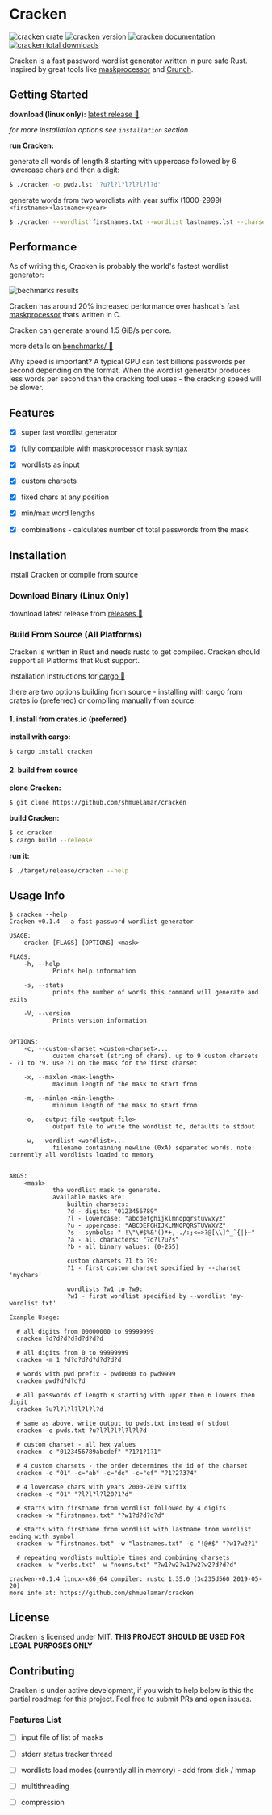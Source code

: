 # Cracken
[![cracken crate](https://img.shields.io/crates/v/cracken)](https://crates.io/crates/cracken)
[![cracken version](https://img.shields.io/crates/l/cracken)](https://crates.io/crates/cracken)
[![cracken documentation](https://img.shields.io/docsrs/cracken)](https://docs.rs/cracken)
[![cracken total downloads](https://img.shields.io/crates/d/cracken)](https://crates.io/crates/cracken)

Cracken is a fast password wordlist generator written in pure safe Rust. Inspired by great tools like [maskprocessor][mp] and [Crunch][crunch].


## Getting Started

**download (linux only):** [latest release 🔗][releases]

*for more installation options see `installation` section*

**run Cracken:**

generate all words of length 8 starting with uppercase followed by 6 lowercase chars and then a digit:

```bash
$ ./cracken -o pwdz.lst '?u?l?l?l?l?l?l?d'
```

generate words from two wordlists with year suffix (1000-2999) `<firstname><lastname><year>`

```bash
$ ./cracken --wordlist firstnames.txt --wordlist lastnames.lst --charset '12' '?w1?w2?1?d?d?d'
```


## Performance

As of writing this, Cracken is probably the world's fastest wordlist generator:

![bechmarks results](./benchmarks/bench-results.png)

Cracken has around 20% increased performance over hashcat's fast [maskprocessor][mp] thats written in C.

Cracken can generate around 1.5 GiB/s per core.

more details on [benchmarks/ 🔗](./benchmarks/README.md)

Why speed is important? A typical GPU can test billions passwords per second depending on the format.
When the wordlist generator produces less words per second than the cracking tool uses - the cracking speed will be slower.


## Features

* [x] super fast wordlist generator
* [x] fully compatible with maskprocessor mask syntax
* [x] wordlists as input
* [x] custom charsets
* [x] fixed chars at any position
* [x] min/max word lengths
* [x] combinations - calculates number of total passwords from the mask


## Installation

install Cracken or compile from source


### Download Binary (Linux Only)

download latest release from [releases 🔗][releases]

### Build From Source (All Platforms)

Cracken is written in Rust and needs rustc to get compiled. Cracken should support all Platforms that Rust support.

installation instructions for [cargo 🔗][rustc-installation]

there are two options building from source - installing with cargo from crates.io (preferred) or compiling manually from source.


#### 1. install from crates.io (preferred)

**install with cargo:**

```bash
$ cargo install cracken
```

#### 2. build from source


**clone Cracken:**

```bash
$ git clone https://github.com/shmuelamar/cracken
```

**build Cracken:**

```bash
$ cd cracken
$ cargo build --release
```

**run it:**

```bash
$ ./target/release/cracken --help
```


## Usage Info


```
$ cracken --help
Cracken v0.1.4 - a fast password wordlist generator 

USAGE:
    cracken [FLAGS] [OPTIONS] <mask>

FLAGS:
    -h, --help       
            Prints help information

    -s, --stats      
            prints the number of words this command will generate and exits

    -V, --version    
            Prints version information


OPTIONS:
    -c, --custom-charset <custom-charset>...    
            custom charset (string of chars). up to 9 custom charsets - ?1 to ?9. use ?1 on the mask for the first charset

    -x, --maxlen <max-length>                   
            maximum length of the mask to start from

    -m, --minlen <min-length>                   
            minimum length of the mask to start from

    -o, --output-file <output-file>             
            output file to write the wordlist to, defaults to stdout

    -w, --wordlist <wordlist>...                
            filename containing newline (0xA) separated words. note: currently all wordlists loaded to memory


ARGS:
    <mask>    
            the wordlist mask to generate.
            available masks are:
                builtin charsets:
                ?d - digits: "0123456789"
                ?l - lowercase: "abcdefghijklmnopqrstuvwxyz"
                ?u - uppercase: "ABCDEFGHIJKLMNOPQRSTUVWXYZ"
                ?s - symbols: " !\"\#$%&'()*+,-./:;<=>?@[\\]^_`{|}~"
                ?a - all characters: "?d?l?u?s"
                ?b - all binary values: (0-255)
            
                custom charsets ?1 to ?9:
                ?1 - first custom charset specified by --charset 'mychars'
            
                wordlists ?w1 to ?w9:
                ?w1 - first wordlist specified by --wordlist 'my-wordlist.txt'

Example Usage:

  # all digits from 00000000 to 99999999
  cracken ?d?d?d?d?d?d?d?d

  # all digits from 0 to 99999999
  cracken -m 1 ?d?d?d?d?d?d?d?d

  # words with pwd prefix - pwd0000 to pwd9999
  cracken pwd?d?d?d?d

  # all passwords of length 8 starting with upper then 6 lowers then digit
  cracken ?u?l?l?l?l?l?l?d

  # same as above, write output to pwds.txt instead of stdout
  cracken -o pwds.txt ?u?l?l?l?l?l?l?d

  # custom charset - all hex values
  cracken -c "0123456789abcdef" "?1?1?1?1"

  # 4 custom charsets - the order determines the id of the charset
  cracken -c "01" -c="ab" -c="de" -c="ef" "?1?2?3?4"

  # 4 lowercase chars with years 2000-2019 suffix
  cracken -c "01" "?l?l?l?l20?1?d"

  # starts with firstname from wordlist followed by 4 digits
  cracken -w "firstnames.txt" "?w1?d?d?d?d"

  # starts with firstname from wordlist with lastname from wordlist ending with symbol
  cracken -w "firstnames.txt" -w "lastnames.txt" -c "!@#$" "?w1?w2?1"

  # repeating wordlists multiple times and combining charsets
  cracken -w "verbs.txt" -w "nouns.txt" "?w1?w2?w1?w2?w2?d?d?d"

cracken-v0.1.4 linux-x86_64 compiler: rustc 1.35.0 (3c235d560 2019-05-20)
more info at: https://github.com/shmuelamar/cracken
```


## License

Cracken is licensed under MIT. **THIS PROJECT SHOULD BE USED FOR LEGAL PURPOSES ONLY**


## Contributing

Cracken is under active development, if you wish to help below is this the partial roadmap for this project.
Feel free to submit PRs and open issues.

### Features List

* [ ] input file of list of masks
* [ ] stderr status tracker thread
* [ ] wordlists load modes (currently all in memory) - add from disk / mmap
* [ ] multithreading
* [ ] compression


[mp]: https://hashcat.net/wiki/doku.php?id=maskprocessor
[crunch]: https://github.com/crunchsec/crunch
[releases]: https://github.com/shmuelamar/cracken/releases
[rustc-installation]: https://www.rust-lang.org/tools/install
